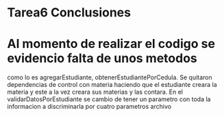 # Tarea6 Conclusiones
# Al momento de realizar el codigo se evidencio falta de unos metodos 
como lo es agregarEstudiante, obtenerEstudiantePorCedula.
Se quitaron dependencias de control con materia haciendo que el estudiante creara la
materia y este a la vez creara sus materias y las contara.
En el validarDatosPorEstudiante se cambio de tener un parametro con toda
la informacion a discriminarla por cuatro parametros archivo